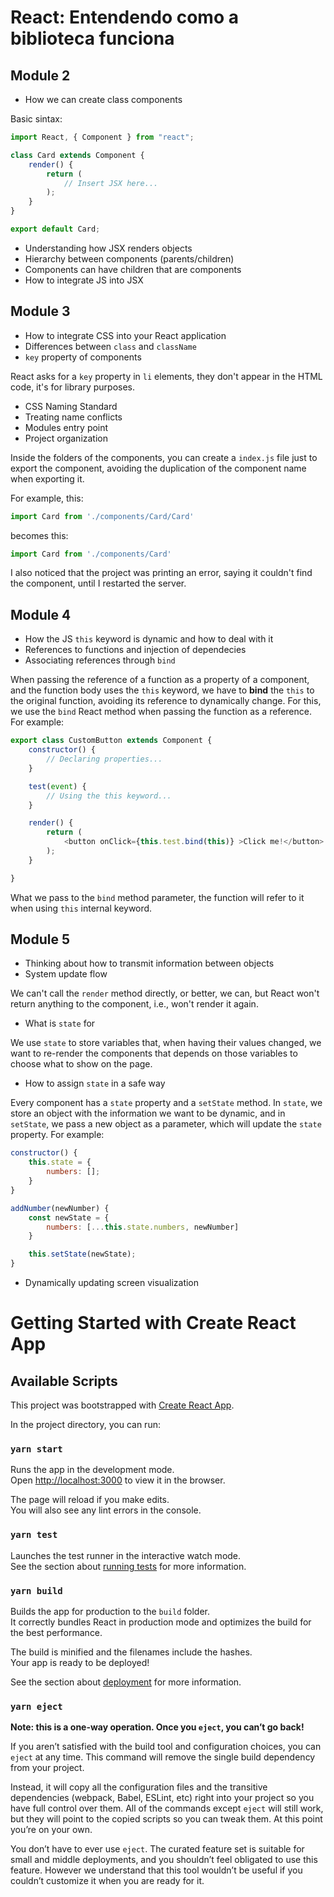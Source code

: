 # React: Entendendo como a biblioteca funciona

## Module 2

* How we can create class components

Basic sintax:

```js
import React, { Component } from "react";

class Card extends Component {
    render() {
        return (
            // Insert JSX here...
        );
    }
}

export default Card;
```

* Understanding how JSX renders objects
* Hierarchy between components (parents/children)
* Components can have children that are components
* How to integrate JS into JSX

## Module 3

* How to integrate CSS into your React application
* Differences between `class` and `className`
* `key` property of components

React asks for a `key` property in `li` elements, they don't appear in the HTML code, it's for library purposes.

* CSS Naming Standard
* Treating name conflicts
* Modules entry point
* Project organization

Inside the folders of the components, you can create a `index.js` file just to export the component, avoiding the duplication of the component name when exporting it.

For example, this:

```js
import Card from './components/Card/Card'
```

becomes this:

```js
import Card from './components/Card'
```

I also noticed that the project was printing an error, saying it couldn't find the component, until I restarted the server.

## Module 4

* How the JS `this` keyword is dynamic and how to deal with it
* References to functions and injection of dependecies
* Associating references through `bind`

When passing the reference of a function as a property of a component, and the function body uses the `this` keyword, we have to **bind** the `this` to the original function, avoiding its reference to dynamically change. For this, we use the `bind` React method when passing the function as a reference. For example:

```js
export class CustomButton extends Component {
    constructor() {
        // Declaring properties...
    }

    test(event) {
        // Using the this keyword...
    }

    render() {
        return (
            <button onClick={this.test.bind(this)} >Click me!</button>
        );
    }

}
```

What we pass to the `bind` method parameter, the function will refer to it when using `this` internal keyword.

## Module 5

* Thinking about how to transmit information between objects
* System update flow

We can't call the `render` method directly, or better, we can, but React won't return anything to the component, i.e., won't render it again.

* What is `state` for

We use `state` to store variables that, when having their values changed, we want to re-render the components that depends on those variables to choose what to show on the page.

* How to assign `state` in a safe way

Every component has a `state` property and a `setState` method. In `state`, we store an object with the information we want to be dynamic, and in `setState`, we pass a new object as a parameter, which will update the `state` property. For example:

```js
constructor() {
    this.state = {
        numbers: [];
    }
}

addNumber(newNumber) {
    const newState = {
        numbers: [...this.state.numbers, newNumber]
    }

    this.setState(newState);
}
```

* Dynamically updating screen visualization

# Getting Started with Create React App

## Available Scripts

This project was bootstrapped with [Create React App](https://github.com/facebook/create-react-app).

In the project directory, you can run:

### `yarn start`

Runs the app in the development mode.\
Open [http://localhost:3000](http://localhost:3000) to view it in the browser.

The page will reload if you make edits.\
You will also see any lint errors in the console.

### `yarn test`

Launches the test runner in the interactive watch mode.\
See the section about [running tests](https://facebook.github.io/create-react-app/docs/running-tests) for more information.

### `yarn build`

Builds the app for production to the `build` folder.\
It correctly bundles React in production mode and optimizes the build for the best performance.

The build is minified and the filenames include the hashes.\
Your app is ready to be deployed!

See the section about [deployment](https://facebook.github.io/create-react-app/docs/deployment) for more information.

### `yarn eject`

**Note: this is a one-way operation. Once you `eject`, you can’t go back!**

If you aren’t satisfied with the build tool and configuration choices, you can `eject` at any time. This command will remove the single build dependency from your project.

Instead, it will copy all the configuration files and the transitive dependencies (webpack, Babel, ESLint, etc) right into your project so you have full control over them. All of the commands except `eject` will still work, but they will point to the copied scripts so you can tweak them. At this point you’re on your own.

You don’t have to ever use `eject`. The curated feature set is suitable for small and middle deployments, and you shouldn’t feel obligated to use this feature. However we understand that this tool wouldn’t be useful if you couldn’t customize it when you are ready for it.
